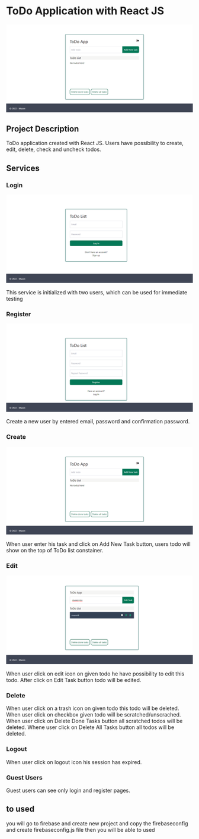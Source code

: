 # ToDo Application with React JS
![My Image](/public/images/todos-min.png)

## Project Description

ToDo application created with React JS. Users have possibility to create, edit, delete,
check and uncheck todos.

## Services

### Login
![My Image](/public/images/login-min.png)

This service is initialized with two users, which can be used for immediate testing

### Register
![My Image](/public/images/register-min.png)

Create a new user by entered email, password and confirmation password.

### Create
![My Image](/public/images/todos-min.png)

When user enter his task and click on Add New Task button, users todo will show
on the top of ToDo list constainer.

### Edit
![My Image](/public/images/edit-min.png)

When user click on edit icon on given todo he have possibility to edit this todo.
After click on Edit Task button todo will be edited.

### Delete

When user click on a trash icon on given todo this todo will be deleted. When user
click on checkbox given todo will be scratched/unscrached. When user click on Delete
Done Tasks button all scratched todos will be deleted. Whene user click on Delete All
Tasks button all todos will be deleted.

### Logout

When user click on logout icon his session has expired.

### Guest Users

Guest users can see only login and register pages.

## to used
you will go to firebase and create new project and copy the firebaseconfig and create firebaseconfig.js file then you will be able to used



